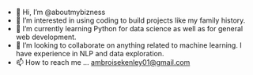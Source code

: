 - 👋 Hi, I’m @aboutmybizness
- 👀 I’m interested in using coding to build projects like my family history.
- 🌱 I’m currently learning Python for data science as well as for general web development.
- 💞️ I’m looking to collaborate on anything related to machine learning. I have experience in NLP and data exploration.
- 📫 How to reach me ... ambroisekenley01@gmail.com

<!---
aboutmybizness/aboutmybizness is a ✨ special ✨ repository because its `README.md` (this file) appears on your GitHub profile.
You can click the Preview link to take a look at your changes.
--->
